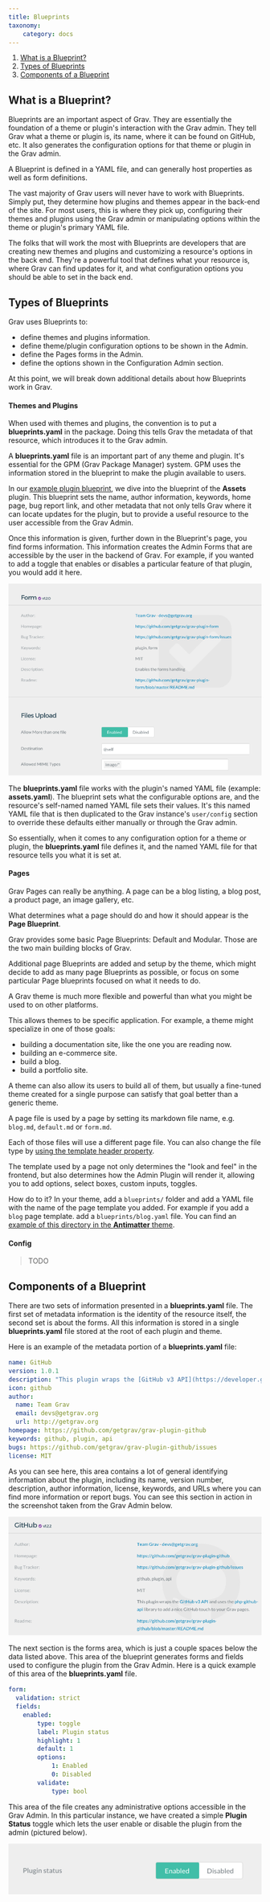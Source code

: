 ```yaml
---
title: Blueprints
taxonomy:
    category: docs
---
```


1. [What is a Blueprint?](#what-is-a-blueprint)
1. [Types of Blueprints](#types-of-blueprints)
1. [Components of a Blueprint](#components-of-a-blueprint)

## What is a Blueprint?

Blueprints are an important aspect of Grav. They are essentially the foundation of a theme or plugin's interaction with the Grav admin. They tell Grav what a theme or plugin is, its name, where it can be found on GitHub, etc. It also generates the configuration options for that theme or plugin in the Grav admin. 

A Blueprint is defined in a YAML file, and can generally host properties as well as form definitions.

The vast majority of Grav users will never have to work with Blueprints. Simply put, they determine how plugins and themes appear in the back-end of the site. For most users, this is where they pick up, configuring their themes and plugins using the Grav admin or manipulating options within the theme or plugin's primary YAML file.

The folks that will work the most with Blueprints are developers that are creating new themes and plugins and customizing a resource's options in the back end. They're a powerful tool that defines what your resource is, where Grav can find updates for it, and what configuration options you should be able to set in the back end.

## Types of Blueprints

Grav uses Blueprints to:

- define themes and plugins information.
- define theme/plugin configuration options to be shown in the Admin.
- define the Pages forms in the Admin.
- define the options shown in the Configuration Admin section.

At this point, we will break down additional details about how Blueprints work in Grav.

#### Themes and Plugins

When used with themes and plugins, the convention is to put a **blueprints.yaml** in the package. Doing this tells Grav the metadata of that resource, which introduces it to the Grav admin.

A **blueprints.yaml** file is an important part of any theme and plugin. It's essential for the GPM (Grav Package Manager) system. GPM uses the information stored in the blueprint to make the plugin available to users.

In our [example plugin blueprint](example-plugin-blueprint.md), we dive into the blueprint of the **Assets** plugin. This blueprint sets the name, author information, keywords, home page, bug report link, and other metadata that not only tells Grav where it can locate updates for the plugin, but to provide a useful resource to the user accessible from the Grav Admin.

Once this information is given, further down in the Blueprint's page, you find forms information. This information creates the Admin Forms that are accessible by the user in the backend of Grav. For example, if you wanted to add a toggle that enables or disables a particular feature of that plugin, you would add it here.

![Admin Forms](blueprints_1.png?classes=shadow)

The **blueprints.yaml** file works with the plugin's named YAML file (example: **assets.yaml**). The blueprint sets what the configurable options are, and the resource's self-named named YAML file sets their values. It's this named YAML file that is then duplicated to the Grav instance's `user/config` section to override these defaults either manually or through the Grav admin.

So essentially, when it comes to any configuration option for a theme or plugin, the **blueprints.yaml** file defines it, and the named YAML file for that resource tells you what it is set at.

#### Pages

Grav Pages can really be anything. A page can be a blog listing, a blog post, a product page, an image gallery, etc.

What determines what a page should do and how it should appear is the **Page Blueprint**.

Grav provides some basic Page Blueprints: Default and Modular. Those are the two main building blocks of Grav.

Additional page Blueprints are added and setup by the theme, which might decide to add as many page Blueprints as possible, or focus on some particular Page blueprints focused on what it needs to do.

A Grav theme is much more flexible and powerful than what you might be used to on other platforms.

This allows themes to be specific application. For example, a theme might specialize in one of those goals:

- building a documentation site, like the one you are reading now.
- building an e-commerce site.
- build a blog.
- build a portfolio site.

A theme can also allow its users to build all of them, but usually a fine-tuned theme created for a single purpose can satisfy that goal better than a generic theme.

A page file is used by a page by setting its markdown file name, e.g. `blog.md`, `default.md` or `form.md`.

Each of those files will use a different page file. You can also change the file type by [using the template header property](http://learn.getgrav.org/content/headers#template).

The template used by a page not only determines the "look and feel" in the frontend, but also determines how the Admin Plugin will render it, allowing you to add options, select boxes, custom inputs, toggles.

How do to it? In your theme, add a `blueprints/` folder and add a YAML file with the name of the page template you added. For example if you add a `blog` page template. add a `blueprints/blog.yaml` file. You can find an [example of this directory in the **Antimatter** theme](https://github.com/getgrav/grav-theme-antimatter/tree/develop/blueprints).

#### Config

> TODO

## Components of a Blueprint

There are two sets of information presented in a **blueprints.yaml** file. The first set of metadata information is the identity of the resource itself, the second set is about the forms. All this information is stored in a single **blueprints.yaml** file stored at the root of each plugin and theme.

Here is an example of the metadata portion of a **blueprints.yaml** file:

```yaml
name: GitHub
version: 1.0.1
description: "This plugin wraps the [GitHub v3 API](https://developer.github.com/v3/) and uses the [php-github-api](https://github.com/KnpLabs/php-github-api/) library to add a nice GitHub touch to your Grav pages."
icon: github
author:
  name: Team Grav
  email: devs@getgrav.org
  url: http://getgrav.org
homepage: https://github.com/getgrav/grav-plugin-github
keywords: github, plugin, api
bugs: https://github.com/getgrav/grav-plugin-github/issues
license: MIT
```

As you can see here, this area contains a lot of general identifying information about the plugin, including its name, version number, description, author information, license, keywords, and URLs where you can find more information or report bugs. You can see this section in action in the screenshot taken from the Grav Admin below.

![Admin Forms](blueprints_2.png?classes=shadow)

The next section is the forms area, which is just a couple spaces below the data listed above. This area of the blueprint generates forms and fields used to configure the plugin from the Grav Admin. Here is a quick example of this area of the **blueprints.yaml** file.

```yaml
form:
  validation: strict
  fields:
    enabled:
        type: toggle
        label: Plugin status
        highlight: 1
        default: 1
        options:
            1: Enabled
            0: Disabled
        validate:
            type: bool
```

This area of the file creates any administrative options accessible in the Grav Admin. In this particular instance, we have created a simple **Plugin Status** toggle which lets the user enable or disable the plugin from the admin (pictured below).

![Admin Forms](blueprints_3.png?classes=shadow)
